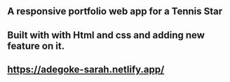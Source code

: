 ## A responsive portfolio web app for a Tennis Star
## Built with with Html and css and adding new feature on it.
##  https://adegoke-sarah.netlify.app/
